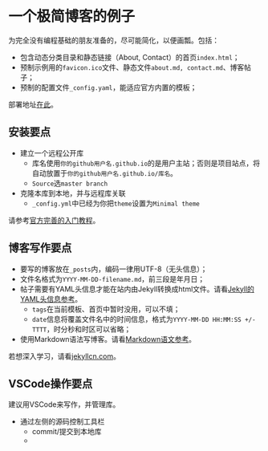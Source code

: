 # 一个极简博客的例子

为完全没有编程基础的朋友准备的，尽可能简化，以便画瓢。包括：

* 包含动态分类目录和静态链接（About, Contact）的首页`index.html`；
* 预制示例用的`favicon.ico`文件、静态文件`about.md, contact.md`、博客帖子；
* 预制的配置文件`_config.yaml`，能适应官方内置的模板；

部署地址[在此](http://blog.xiiigame.com/blog-example/)。

## 安装要点

* 建立一个远程公开库
  * 库名使用`你的github用户名.github.io`的是用户主站；否则是项目站点，将自动放置于`你的github用户名.github.io/库名`。
  * `Source`选`master branch`
* 克隆本库到本地，并与远程库关联
  * `_config.yml`中已经为你把`theme`设置为`Minimal theme`

请参考[官方完善的入门教程](https://guides.github.com/features/pages/)。

## 博客写作要点

* 要写的博客放在`_posts`内，编码一律用UTF-8（无头信息）；
* 文件名格式为`YYYY-MM-DD-filename.md`，前三段是年月日；
* 帖子需要有YAML头信息才能在站内由Jekyll转换成html文件。请看[Jekyll的YAML头信息参考](http://jekyllcn.com/docs/frontmatter/)。
  * `tags`在当前模板、首页中暂时没用，可以不填；
  * `date`信息将覆盖文件名中的时间信息，格式为`YYYY-MM-DD HH:MM:SS +/-TTTT`，时分秒和时区可以省略；
* 使用Markdown语法写博客。请看[Markdown语文参考](https://guides.github.com/features/mastering-markdown/)。

若想深入学习，请看[jekyllcn.com](http://jekyllcn.com/)。

## VSCode操作要点

建议用VSCode来写作，并管理库。

* 通过左侧的源码控制工具栏
  * commit/提交到本地库
  * 